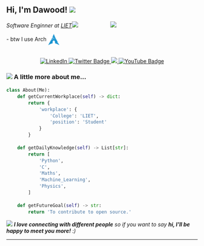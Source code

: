 <!DOCTYPE html>
<html>
<h2> Hi, I'm Dawood! <img src="https://media.giphy.com/media/mGcNjsfWAjY5AEZNw6/giphy.gif" width="50"></h2>
<img align='right' src="https://media.giphy.com/media/4Zgy9QqzWU8C3ugvCa/giphy.gif" width="230">
<p><em>Software Enginner at <a href="https://www.lords.ac.in/">LIET</a><img src="https://media.giphy.com/media/fYSnHlufseco8Fh93Z/giphy.gif" width="30">
</em></p>
- btw I use Arch <a href="https://archlinux.org/">
  <img src="assets/arch.svg" height="30" align="center" alt="Arch Linux">
</a><br><br>

<p align="center">
  <a href="https://www.linkedin.com/in/thewood-khan/">
    <img src="https://img.shields.io/badge/linkedin-0a66c2.svg" alt="LinkedIn">
  </a>
 <a href="https://twitter.com/thewoodhere">
     <img src="https://img.shields.io/badge/Twitter-blue?style=flat-square&logo=twitter&logoColor=white" alt="Twitter Badge">
 </a>
  <a href="https://thewood.hashnode.dev/">
    <img src="https://img.shields.io/badge/hashnode-%23FF4500.svg">
  </a>
  <a href="https://www.youtube.com/@tedwood201">
      <img src="https://img.shields.io/badge/YouTube-FF0000?style=flat-square&logo=youtube&logoColor=white" alt="YouTube Badge">
  </a>
</p>




### <img src="https://media.giphy.com/media/VgCDAzcKvsR6OM0uWg/giphy.gif" width="50"> A little more about me...  

```python
class About(Me):
    def getCurrentWorkplace(self) -> dict:
        return {
            'workplace': {
                'College': 'LIET',
                'position': 'Student'
            }
        }

    def getDailyKnowledge(self) -> List[str]:
        return [
            'Python',
            'C',
            'Maths',
            'Machine_Learning',
            'Physics',
        ]

    def getFutureGoal(self) -> str:
        return 'To contribute to open source.'

```

<img src="https://media.giphy.com/media/LnQjpWaON8nhr21vNW/giphy.gif" width="60"> <em><b>I love connecting with different people</b> so if you want to say <b>hi, I'll be happy to meet you more!</b> :)</em>

---

</html>
